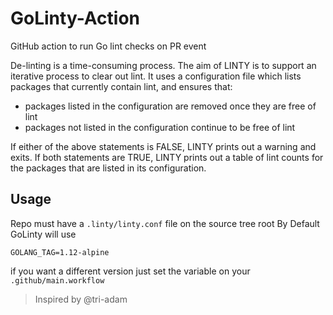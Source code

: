# GoLinty-Action
GitHub action to run Go lint checks on PR event

De-linting is a time-consuming process. The aim of LINTY is to support an iterative process to clear out lint. It uses a configuration file which lists packages that currently contain lint, and ensures that:

 - packages listed in the configuration are removed once they are free of lint
 - packages not listed in the configuration continue to be free of lint

If either of the above statements is FALSE, LINTY prints out a warning and exits. If both statements are TRUE, LINTY prints out a table of lint counts for the packages that are listed in its configuration.

## Usage

Repo must have a `.linty/linty.conf` file on the source tree root
By Default GoLinty will use

```
GOLANG_TAG=1.12-alpine
```

if you want a different version just set the variable on your `.github/main.workflow`

> Inspired by @tri-adam
